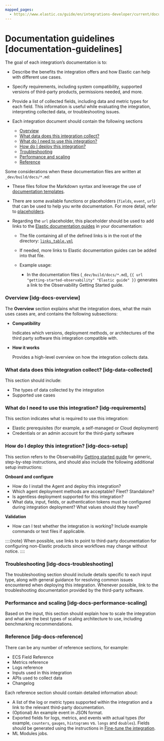 ```yaml
---
mapped_pages:
  - https://www.elastic.co/guide/en/integrations-developer/current/documentation-guidelines.html
---
```


# Documentation guidelines [documentation-guidelines]

The goal of each integration’s documentation is to:

* Describe the benefits the integration offers and how Elastic can help with different use cases. 
* Specify requirements, including system compatibility, supported versions of third-party products, permissions needed, and more.
* Provide a list of collected fields, including data and metric types for each field. This information is useful while evaluating the integration, interpreting collected data, or troubleshooting issues.
* Each integration document should contain the following sections

    * [Overview](#idg-docs-overview)
    * [What data does this integration collect?](#idg-data-collected)
    * [What do I need to use this integration?](#idg-requirements)
    * [How do I deploy this integration?](#idg-docs-setup)
    * [Troubleshooting](#idg-docs-troubleshooting)
    * [Performance and scaling](#idg-docs-performance-scaling)
    * [Reference](#idg-docs-reference)

Some considerations when these documentation files are written at `_dev/build/docs/*.md`:

* These files follow the Markdown syntax and leverage the use of [documentation templates](https://github.com/elastic/elastic-package/blob/main/docs/howto/add_package_readme.md).
* There are some available functions or placeholders (`fields`, `event`, `url`) that can be used to help you write documentation. For more detail, refer to [placeholders](https://github.com/elastic/elastic-package/blob/main/docs/howto/add_package_readme.md#placeholders).
* Regarding the `url` placeholder, this placeholder should be used to add links to the [Elastic documentation guides](https://www.elastic.co/guide/index.html) in your documentation:

    * The file containing all of the defined links is in the root of the directory: [`links_table.yml`](https://github.com/elastic/elastic-package/blob/main/scripts/links_table.yml)
    * If needed, more links to Elastic documentation guides can be added into that file.
    * Example usage:

        * In the documentation files (`_dev/build/docs/*.md`), `{{ url "getting-started-observability" "Elastic guide" }}` generates a link to the Observability Getting Started guide.

### Overview [idg-docs-overview]

The **Overview** section explains what the integration does, what the main uses cases are, and contains the following subsections:

* **Compatibility**

   Indicates which versions, deployment methods, or architectures of the third party software this integration compatible with.

* **How it works**

   Provides a high-level overview on how the integration collects data.

### What data does this integration collect? [idg-data-collected]

This section should include:

* The types of data collected by the integration
* Supported use cases

### What do I need to use this integration? [idg-requirements]

This section indicates what is required to use this integration:

* Elastic prerequisites (for example, a self-managed or Cloud deployment)
* Credentials or an admin account for the third-party software

### How do I deploy this integration? [idg-docs-setup]

This section refers to the Observability [Getting started guide](docs-content://solutions/observability/get-started.md) for generic, step-by-step instructions, and should also include the following additional setup instructions:

**Onboard and configure**

* How do I install the Agent and deploy this integration?
* Which agent deployment methods are acceptable? Fleet? Standalone? 
* Is agentless deployment supported for this integration?
* What data, input, fields, or authentication tokens must be configured during integration deployment? What values should they have? 

**Validation**

* How can I test whether the integration is working? Include example commands or test files if applicable.

::::{note}
When possible, use links to point to third-party documentation for configuring non-Elastic products since workflows may change without notice.
::::

### Troubleshooting [idg-docs-troubleshooting]

The troubleshooting section should include details specific to each input type, along with general guidance for resolving common issues encountered when deploying this integration. Whenever possible, link to the troubleshooting documentation provided by the third-party software.

### Performance and scaling [idg-docs-performance-scaling]

Based on the input, this section should explain how to scale the integration and what are the best types of scaling architecture to use, including benchmarking recommendations.

### Reference [idg-docs-reference]

There can be any number of reference sections, for example:

* ECS Field Reference
* Metrics reference
* Logs reference
* Inputs used in this integration
* APIs used to collect data
* Changelog 

Each reference section should contain detailed information about:

* A list of the log or metric types supported within the integration and a link to the relevant third-party documentation.
* (Optional) An example event in JSON format.
* Exported fields for logs, metrics, and events with actual types (for example, `counters`, `gauges`, `histograms` vs. `longs` and `doubles`). Fields should be generated using the instructions in [Fine-tune the integration](https://github.com/elastic/integrations/blob/main/docs/fine_tune_integration.md).
* ML Modules jobs.
